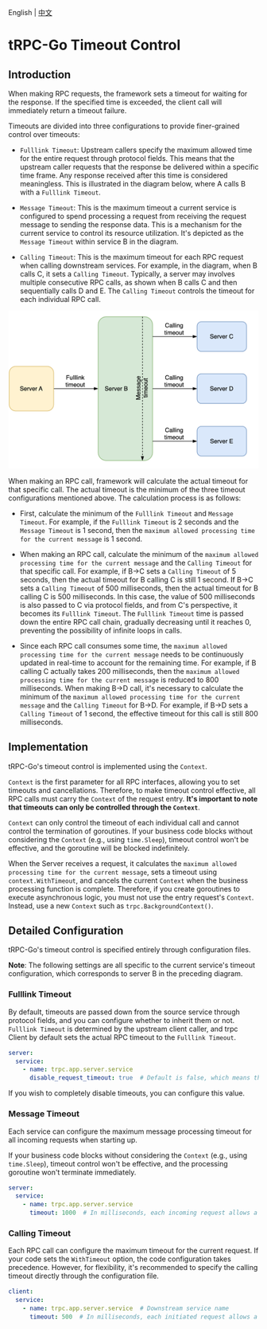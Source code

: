 English | [中文](timeout_control.zh_CN.md)

# tRPC-Go Timeout Control

## Introduction

When making RPC requests, the framework sets a timeout for waiting for the response. If the specified time is exceeded, the client call will immediately return a timeout failure.

Timeouts are divided into three configurations to provide finer-grained control over timeouts:

- `Fulllink Timeout`: Upstream callers specify the maximum allowed time for the entire request through protocol fields. This means that the upstream caller requests that the response be delivered within a specific time frame. Any response received after this time is considered meaningless. This is illustrated in the diagram below, where A calls B with a `Fulllink Timeout`.

- `Message Timeout`: This is the maximum timeout a current service is configured to spend processing a request from receiving the request message to sending the response data. This is a mechanism for the current service to control its resource utilization. It's depicted as the `Message Timeout` within service B in the diagram.

- `Calling Timeout`: This is the maximum timeout for each RPC request when calling downstream services. For example, in the diagram, when B calls C, it sets a `Calling Timeout`. Typically, a server may involves multiple consecutive RPC calls, as shown when B calls C and then sequentially calls D and E. The `Calling Timeout` controls the timeout for each individual RPC call.

![ 'timeout_control.png'](/.resources/user_guide/timeout_control/timeout_control.png)

When making an RPC call, framework will calculate the actual timeout for that specific call. The actual timeout is the minimum of the three timeout configurations mentioned above. The calculation process is as follows:

- First, calculate the minimum of the `Fulllink Timeout` and `Message Timeout`. For example, if the `Fulllink Timeout` is 2 seconds and the `Message Timeout` is 1 second, then the `maximum allowed processing time for the current message` is 1 second.

- When making an RPC call, calculate the minimum of the `maximum allowed processing time for the current message` and the `Calling Timeout` for that specific call. For example, if B->C sets a `Calling Timeout` of 5 seconds, then the actual timeout for B calling C is still 1 second. If B->C sets a `Calling Timeout` of 500 milliseconds, then the actual timeout for B calling C is 500 milliseconds. In this case, the value of 500 milliseconds is also passed to C via protocol fields, and from C's perspective, it becomes its `Fulllink Timeout`. The `Fulllink Timeout` time is passed down the entire RPC call chain, gradually decreasing until it reaches 0, preventing the possibility of infinite loops in calls.

- Since each RPC call consumes some time, the `maximum allowed processing time for the current message` needs to be continuously updated in real-time to account for the remaining time. For example, if B calling C actually takes 200 milliseconds, then the `maximum allowed processing time for the current message` is reduced to 800 milliseconds. When making B->D call, it's necessary to calculate the minimum of the `maximum allowed processing time for the current message` and the `Calling Timeout` for B->D. For example, if B->D sets a `Calling Timeout` of 1 second, the effective timeout for this call is still 800 milliseconds.

## Implementation

tRPC-Go's timeout control is implemented using the `Context`.

`Context` is the first parameter for all RPC interfaces, allowing you to set timeouts and cancellations. Therefore, to make timeout control effective, all RPC calls must carry the `Context` of the request entry. **It's important to note that timeouts can only be controlled through the `Context`**.

`Context` can only control the timeout of each individual call and cannot control the termination of goroutines. If your business code blocks without considering the `Context` (e.g., using `time.Sleep`), timeout control won't be effective, and the goroutine will be blocked indefinitely.

When the Server receives a request, it calculates the `maximum allowed processing time for the current message`, sets a timeout using `context.WithTimeout`, and cancels the current `Context` when the business processing function is complete. Therefore, if you create goroutines to execute asynchronous logic, you must not use the entry request's `Context`. Instead, use a new `Context` such as `trpc.BackgroundContext()`.

## Detailed Configuration

tRPC-Go's timeout control is specified entirely through configuration files.

**Note**: The following settings are all specific to the current service's timeout configuration, which corresponds to server B in the preceding diagram.

### Fulllink Timeout

By default, timeouts are passed down from the source service through protocol fields, and you can configure whether to inherit them or not. `Fulllink Timeout` is determined by the upstream client caller, and trpc Client by default sets the actual RPC timeout to the `Fulllink Timeout`.

```yaml
server:
  service:
    - name: trpc.app.server.service
      disable_request_timeout: true  # Default is false, which means the timeout inherits from the upstream service. Set to true to disable inheriting timeout values passed from the upstream service.
```

If you wish to completely disable timeouts, you can configure this value.

### Message Timeout

Each service can configure the maximum message processing timeout for all incoming requests when starting up.

If your business code blocks without considering the `Context` (e.g., using `time.Sleep`), timeout control won't be effective, and the processing goroutine won't terminate immediately.

```yaml
server:
  service:
    - name: trpc.app.server.service
      timeout: 1000  # In milliseconds, each incoming request allows a maximum execution time of 1000ms. Be mindful of distributing timeout times for all serial RPC calls within the current request. Default is 0, indicating no timeout is set.
```

### Calling Timeout

Each RPC call can configure the maximum timeout for the current request. If your code sets the `WithTimeout` option, the code configuration takes precedence. However, for flexibility, it's recommended to specify the calling timeout directly through the configuration file.

```yaml
client:
  service:
    - name: trpc.app.server.service  # Downstream service name
      timeout: 500  # In milliseconds, each initiated request allows a maximum timeout of 500ms. Default is 0, indicating no timeout is set, meaning it will wait indefinitely.
```